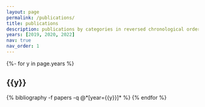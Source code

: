 ```yaml
---
layout: page
permalink: /publications/
title: publications
description: publications by categories in reversed chronological order. generated by jekyll-scholar.
years: [2019, 2020, 2022]
nav: true
nav_order: 1
---
```

<!-- _pages/publications.md -->
<div class="publications">

{%- for y in page.years %}
  <h2 class="year">{{y}}</h2>
  {% bibliography -f papers -q @*[year={{y}}]* %}
{% endfor %}

</div>
